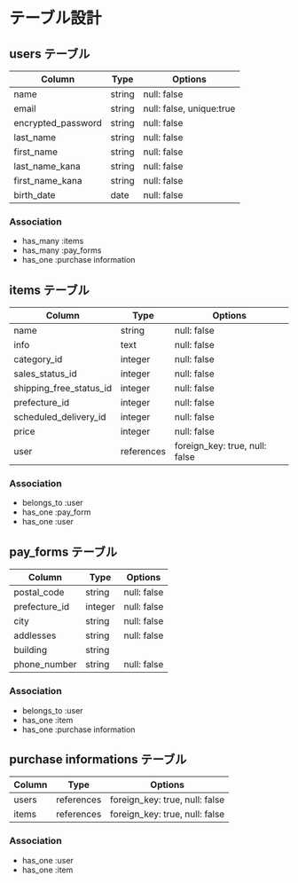# テーブル設計

## users テーブル

| Column              | Type   | Options                  |
| ------------------- | ------ | ------------------------ |
| name                | string | null: false              |
| email               | string | null: false, unique:true |
| encrypted_password  | string | null: false |
| last_name           | string | null: false |
| first_name          | string | null: false |
| last_name_kana      | string | null: false |
| first_name_kana     | string | null: false |
| birth_date          | date   | null: false |


### Association

- has_many :items
- has_many :pay_forms
- has_one :purchase information

## items テーブル

| Column                       | Type        | Options     |
| ---------------------------- | ----------- | ----------- |
| name                         | string      | null: false |
| info                         | text        | null: false |
| category_id                  | integer     | null: false |
| sales_status_id              | integer     | null: false |
| shipping_free_status_id      | integer     | null: false |
| prefecture_id                | integer     | null: false |
| scheduled_delivery_id        | integer     | null: false |
| price                        | integer     | null: false |
| user                         | references  | foreign_key: true, null: false   |


### Association

- belongs_to :user
- has_one :pay_form
- has_one :user

## pay_forms テーブル

| Column         | Type       | Options            |
| -------------- | ---------- | ------------------ |
| postal_code    | string     | null: false        |
| prefecture_id  | integer    | null: false        |
| city           | string     | null: false        |  
| addlesses      | string     | null: false        | 
| building       | string     |                    |
| phone_number   | string     | null: false        |

### Association

- belongs_to :user
- has_one :item
- has_one :purchase information

## purchase informations テーブル
| Column         | Type       | Options            |
| -------------- | ---------- | ------------------ |
| users          | references | foreign_key: true, null: false  |
| items          | references | foreign_key: true, null: false  |

### Association

- has_one :user
- has_one :item
